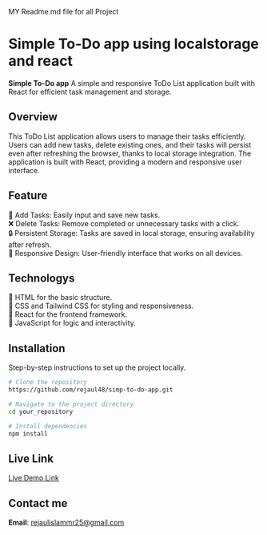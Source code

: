 MY Readme.md file for all Project

#  Simple To-Do app using localstorage and react

**Simple To-Do app** A simple and responsive ToDo List application built with React for efficient task management and storage.

## Overview

This ToDo List application allows users to manage their tasks efficiently. Users can add new tasks, delete existing ones, and their tasks will persist even after refreshing the browser, thanks to local storage integration. The application is built with React, providing a modern and responsive user interface.

## Feature
📝 Add Tasks: Easily input and save new tasks. <br>
❌ Delete Tasks: Remove completed or unnecessary tasks with a click.<br>
🔒 Persistent Storage: Tasks are saved in local storage, ensuring availability after refresh.<br>
📱 Responsive Design: User-friendly interface that works on all devices.<br>

## Technologys
🔵 HTML for the basic structure. <br>
🔵 CSS and Tailwind CSS for styling and responsiveness. <br>
🔵 React for the frontend framework. <br>
🔵 JavaScript for logic and interactivity. <br>
 

## Installation

Step-by-step instructions to set up the project locally.

```bash
# Clone the repository
https://github.com/rejaul48/simp-to-do-app.git

# Navigate to the project directory
cd your_repository

# Install dependencies
npm install

```

## Live Link
[Live Demo Link](https://rejaul48.github.io/simp-to-do-app/)


## Contact me
**Email**: [rejaulislammr25@gmail.com](mailto:rejaulislammr25@gmail.com)



